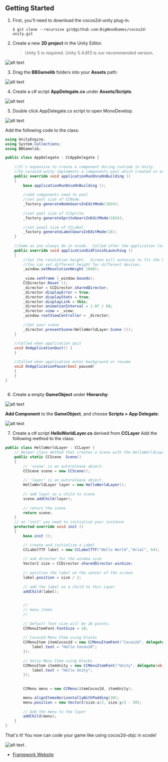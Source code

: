 ## Getting Started

1. First, you'll need to download the cocos2d-unity plug-in.
    ```
    $ git clone --recursive git@github.com:BigWoodGames/cocos2d-unity.git
    ```


2. Create a new **2D project** in the Unity Editor.

    >Unity 5 is required. Unity 5.4.6f3 is our recommended version.

  ![alt text](http://www.bigwoodgames.com/images/dev/step2.jpg "New Project")

3. Drag the **BBGamelib** folders into your **Assets** path:

  ![alt text](http://www.bigwoodgames.com/images/dev/step3.jpg "Add plugin")

4. Create a c# script **AppDelegate.cs** under **Assets/Scripts**.

  ![alt text](http://www.bigwoodgames.com/images/dev/step4.jpg "Add plugin")

5. Double click AppDelegate.cs script to open MonoDevelop.

  ![alt text](http://www.bigwoodgames.com/images/dev/step5.jpg "AppDelegate")
  
 Add the following code to the class:
 
``` cs
using UnityEngine;
using System.Collections;
using BBGamelib;

public class AppDelegate : CCAppDelegate {
	
    //It's expansive to create a component during runtime in Unity.  
    //So cocos2d-unity implements a components pool which created in editor mode. 
    public override void applicationRunOnceOnBuilding ()
    {
        base.applicationRunOnceOnBuilding ();
        
        //add components need to pool
        //set pool size of CCNode.
        _factory.generateNodeGearsInEditMode(1024);
        
        //set pool size of CCSprite
        _factory.generateSpriteGearsInEditMode(1024);
        
        //set poool size of CCLabel
        _factory.generateLabelGearsInEditMode(16);
    }
    
    //Same as you always do in xcode.  Called after the application loaded.
    public override void applicationDidFinishLaunching ()
    {
        //Set the resolution height.  Screen will autosize to fit the height. 
        //You can set different height for different devices.
        _window.setResolutionHeight (640);
        
        _view.setFrame (_window.bounds);
        CCDirector.Reset ();
        _director = CCDirector.sharedDirector;
        _director.displayError = true;
        _director.displayStats = true;
        _director.displayLink = this;
        _director.animationInterval = 1.0f / 60;
        _director.view = _view;
        _window.rootViewController = _director;
        
        //Set your scene
        _director.presentScene(HelloWorldLayer.Scene ());
    }
     
    //Called when application quit
    void OnApplicationQuit() {
    }

    //Called when application enter background or resume
    void OnApplicationPause(bool paused)
    {
    }
}
			
```

6. Create a empty **GameObject** under **Hierarchy**:

  ![alt text](http://www.bigwoodgames.com/images/dev/step6-1.jpg "GameObject")
  
  **Add Component** to the **GameObject**, and choose **Scripts > App Delegate**:
  
  ![alt text](http://www.bigwoodgames.com/images/dev/step6-2.jpg "GameObject")
 
7. Create a c# script **HelloWorldLayer.cs** derived from **CCLayer** Add the following method to the class:

``` cs           
public class HelloWorldLayer : CCLayer {
    // Helper class method that creates a Scene with the HelloWorldLayer as the only child.
    public static CCScene  Scene()
    {
        // 'scene' is an autorelease object.
        CCScene scene = new CCScene();
        
        // 'layer' is an autorelease object.
        HelloWorldLayer layer = new HelloWorldLayer();
        
        // add layer as a child to scene
        scene.addChild(layer);
        
        // return the scene
        return scene;
    }
    // on "init" you need to initialize your instance
    protected override void init ()
    {
        base.init ();

        // create and initialize a Label
        CCLabelTTF label = new CCLabelTTF("Hello World","Arial", 64);
        
        // ask director for the window size 
        Vector2 size = CCDirector.sharedDirector.winSize;
        
        // position the label on the center of the screen
        label.position = size / 2;
        
        // add the label as a child to this Layer
        addChild(label);

        
        //
        // menu items
        //
        
        // Default font size will be 28 points.
        CCMenuItemFont.FontSize = 28;
        
        // Cocos2d Menu Item using blocks
        CCMenuItem itemCocos2d = new CCMenuItemFont("Cocos2d", delegate(object sender) {
            label.text = "Hello Cocos2d";                               
        });
        
        // Unity Menu Item using blocks
        CCMenuItem itemUnity = new CCMenuItemFont("Unity", delegate(object sender) {
            label.text = "Hello Unity";                               
        });
        
        
        CCMenu menu = new CCMenu(itemCocos2d, itemUnity);

        menu.alignItemsHorizontallyWithPadding(20);
        menu.position = new Vector2(size.x/2, size.y/2 - 50);
        
        // Add the menu to the layer
        addChild(menu);
    }
}
```

That's it! You now can code your game like using cocos2d-objc in xcode!

  ![alt text](http://www.bigwoodgames.com/images/dev/step8.jpg "GameObject")
.

+ [Framework Website](http://www.bigwoodgames.com/preview/developer.php)

